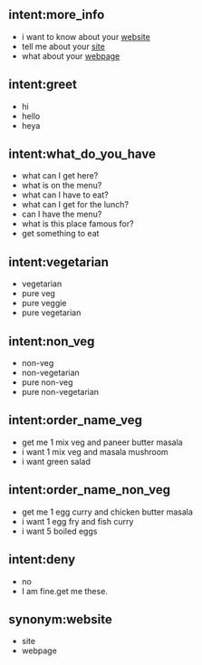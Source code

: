 ## intent:more_info
- i want to know about your [website](LINK)
- tell me about your [site](LINK:website)
- what about your [webpage](LINK:website)

## intent:greet
- hi
- hello
- heya

## intent:what_do_you_have
- what can I get here?
- what is on the menu?
- what can I have to eat?
- what can I get for the lunch?
- can I have the menu?
- what is this place famous for?
- get something to eat

## intent:vegetarian
- vegetarian
- pure veg
- pure veggie
- pure vegetarian

## intent:non_veg
- non-veg
- non-vegetarian
- pure non-veg
- pure non-vegetarian

## intent:order_name_veg
- get me 1 mix veg and paneer butter masala
- i want 1 mix veg and masala mushroom
- i want green salad

## intent:order_name_non_veg
- get me 1 egg curry and chicken butter masala
- i want 1 egg fry and fish curry
- i want 5 boiled eggs

## intent:deny
- no
- I am fine.get me these.

## synonym:website
- site
- webpage
